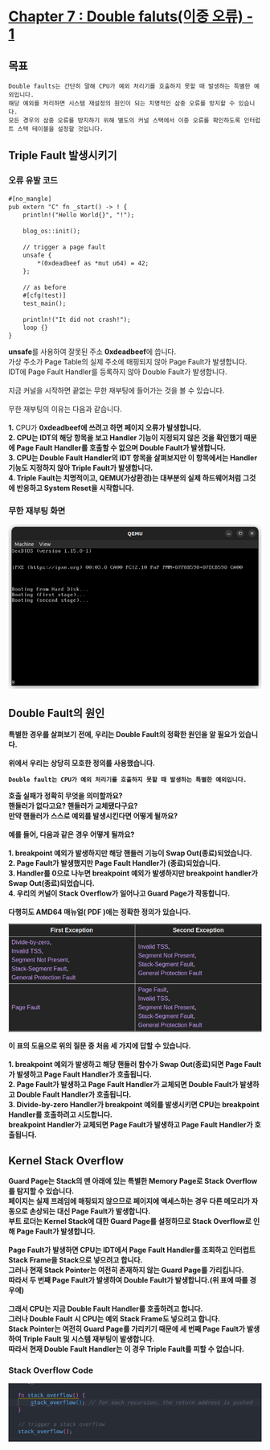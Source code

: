 # [Chapter 7 : Double faluts(이중 오류) - 1](https://os.phil-opp.com/double-fault-exceptions/)

## 목표

    Double faults는 간단히 말해 CPU가 예외 처리기를 호출하지 못할 때 발생하는 특별한 예외입니다. 
    해당 예외를 처리하면 시스템 재설정의 원인이 되는 치명적인 삼중 오류를 방지할 수 있습니다.
    모든 경우의 삼중 오류를 방지하기 위해 별도의 커널 스택에서 이중 오류를 확인하도록 인터럽트 스택 테이블을 설정할 것입니다.

## Triple Fault 발생시키기

### 오류 유발 코드

    #[no_mangle]
    pub extern "C" fn _start() -> ! {
        println!("Hello World{}", "!");

        blog_os::init();

        // trigger a page fault
        unsafe {
            *(0xdeadbeef as *mut u64) = 42;
        };

        // as before
        #[cfg(test)]
        test_main();

        println!("It did not crash!");
        loop {}
    }

<p>
<b>unsafe</b>를 사용하여 잘못된 주소 <b>0xdeadbeef</b>에 씁니다.<br>
가상 주소가 Page Table의 실제 주소에 매핑되지 않아 Page Fault가 발생합니다.<br>
IDT에 Page Fault Handler를 등록하지 않아 Double Fault가 발생합니다.<br>
<br>
지금 커널을 시작하면 끝없는 무한 재부팅에 들어가는 것을 볼 수 있습니다.<br>
<br>
무한 재부팅의 이유는 다음과 같습니다.<br>
<br>
<b>1.</b> CPU가 <b>0xdeadbeef<b>에 쓰려고 하면 페이지 오류가 발생합니다.<br>
<b>2.</b> CPU는 IDT의 해당 항목을 보고 Handler 기능이 지정되지 않은 것을 확인했기 때문에 Page Fault Handler를 호출할 수 없으며 Double Fault가 발생합니다.<br>
<b>3.</b> CPU는 Double Fault Handler의 IDT 항목을 살펴보지만 이 항목에서는 Handler 기능도 지정하지 않아 Triple Fault가 발생합니다.<br>
<b>4.</b> Triple Fault는 치명적이고, QEMU(가상환경)는 대부분의 실제 하드웨어처럼 그것에 반응하고 System Reset을 시작합니다.
</p>

### 무한 재부팅 화면

<p align="center"><img src="/record_image/day_8_triple_fault_screen.png"></p>

## Double Fault의 원인

<p>
특별한 경우를 살펴보기 전에, 우리는 Double Fault의 정확한 원인을 알 필요가 있습니다.<br>
<br>
위에서 우리는 상당히 모호한 정의를 사용했습니다.
</p>

    Double fault는 CPU가 예외 처리기를 호출하지 못할 때 발생하는 특별한 예외입니다.

<p>
호출 실패가 정확히 무엇을 의미할까요?<br>
핸들러가 없다고요? 핸들러가 교체됐다구요?<br>
만약 핸들러가 스스로 예외를 발생시킨다면 어떻게 될까요?<br>
<br>
예를 들어, 다음과 같은 경우 어떻게 될까요?<br>
<br>
<b>1.</b> breakpoint 예외가 발생하지만 해당 핸들러 기능이 Swap Out(종료)되었습니다.<br>
<b>2.</b> Page Fault가 발생했지만 Page Fault Handler가 (종료)되었습니다.<br>
<b>3.</b> Handler를 0으로 나누면 breakpoint 예외가 발생하지만 breakpoint handler가 Swap Out(종료)되었습니다.<br>
<b>4.</b> 우리의 커널이 Stack Overflow가 일어나고 Guard Page가 작동합니다.<br>
<br>
다행히도 AMD64 매뉴얼( PDF )에는 정확한 정의가 있습니다.
</p>
<p align="center"><img src="/readme_src/double_fault_list.png"></p>
<p>
이 표의 도움으로 위의 질문 중 처음 세 가지에 답할 수 있습니다.<br>
<br>
<b>1.</b> breakpoint 예외가 발생하고 해당 핸들러 함수가 Swap Out(종료)되면 Page Fault가 발생하고 Page Fault Handler가 호출됩니다.<br>
<b>2.</b> Page Fault가 발생하고 Page Fault Handler가 교체되면 Double Fault가 발생하고 Double Fault Handler가 호출됩니다.<br>
<b>3.</b> Divide-by-zero Handler가 breakpoint 예외를 발생시키면 CPU는 breakpoint Handler를 호출하려고 시도합니다.<br>
   breakpoint Handler가 교체되면 Page Fault가 발생하고 Page Fault Handler가 호출됩니다.
</p>

## Kernel Stack Overflow

<p>
Guard Page는 Stack의 맨 아래에 있는 특별한 Memory Page로 Stack Overflow를 탐지할 수 있습니다.<br>
페이지는 실제 프레임에 매핑되지 않으므로 페이지에 액세스하는 경우 다른 메모리가 자동으로 손상되는 대신 Page Fault가 발생합니다.<br>
부트 로더는 Kernel Stack에 대한 Guard Page를 설정하므로 Stack Overflow로 인해 Page Fault가 발생합니다.<br>
<br>
Page Fault가 발생하면 CPU는 IDT에서 Page Fault Handler를 조회하고 인터럽트 Stack Frame을 Stack으로 넣으려고 합니다.<br>
그러나 현재 Stack Pointer는 여전히 존재하지 않는 Guard Page를 가리킵니다.<br>
따라서 두 번째 Page Fault가 발생하여 Double Fault가 발생합니다.(위 표에 따를 경우에)<br>
<br>
그래서 CPU는 지금 Double Fault Handler를 호출하려고 합니다.<br>
그러나 Double Fault 시 CPU는 예외 Stack Frame도 넣으려고 합니다.<br>
Stack Pointer는 여전히 Guard Page를 가리키기 때문에 세 번째 Page Fault가 발생하여 Triple Fault 및 시스템 재부팅이 발생합니다.<br>
따라서 현재 Double Fault Handler는 이 경우 Triple Fault를 피할 수 없습니다.
</p>

### Stack Overflow Code

<p align="center"><img src="/record_image/day_8_stack_overflow_code.png"></p>

